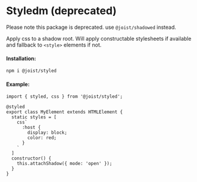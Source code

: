 # Styledm (deprecated)

Please note this package is deprecated. use `@joist/shadowed` instead.

Apply css to a shadow root. Will apply constructable stylesheets if available and fallback to `<style>` elements if not.

#### Installation:

```BASH
npm i @joist/styled
```

#### Example:

```TS
import { styled, css } from '@joist/styled';

@styled
export class MyElement extends HTMLElement {
  static styles = [
    css`
      :host {
        display: block;
        color: red;
      }
    `
  ]
  constructor() {
    this.attachShadow({ mode: 'open' });
  }
}
```
